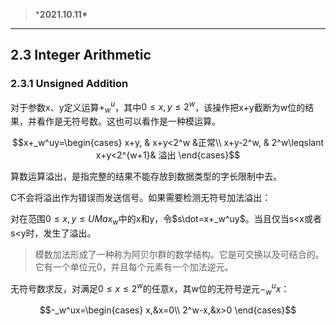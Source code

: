 > ***2021.10.11\***

------

## 2.3 Integer Arithmetic

### 2.3.1 Unsigned Addition

对于参数x、y定义运算$+_w^u$，其中$0\leqslant x,y \leqslant 2^w$，该操作把x+y截断为w位的结果，并看作是无符号数。这也可以看作是一种模运算。

$$x+_w^uy=\begin{cases} x+y, &  x+y<2^w &正常\\ x+y-2^w, & 2^w\leqslant x+y<2^{w+1}& 溢出 \end{cases}$$

算数运算溢出，是指完整的结果不能存放到数据类型的字长限制中去。

C不会将溢出作为错误而发送信号。如果需要检测无符号加法溢出：

对在范围$0\leqslant x,y\leqslant UMax_w$中的x和y，令$s\dot=x+_w^uy$。当且仅当s<x或者s<y时，发生了溢出。

> 模数加法形成了一种称为阿贝尔群的数学结构。它是可交换以及可结合的。它有一个单位元0，并且每个元素有一个加法逆元。

无符号数求反，对满足$0\leqslant x \leqslant 2^w$的任意x，其w位的无符号逆元$-_w^ux$：

$$-_w^ux=\begin{cases} x,&x=0\\ 2^w-x,&x>0 \end{cases}$$

